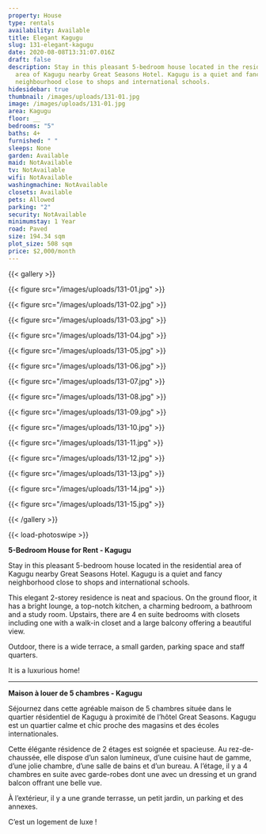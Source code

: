 ```yaml
---
property: House
type: rentals
availability: Available
title: Elegant Kagugu
slug: 131-elegant-kagugu
date: 2020-08-08T13:31:07.016Z
draft: false
description: Stay in this pleasant 5-bedroom house located in the residential
  area of Kagugu nearby Great Seasons Hotel. Kagugu is a quiet and fancy
  neighbourhood close to shops and international schools.
hidesidebar: true
thumbnail: /images/uploads/131-01.jpg
image: /images/uploads/131-01.jpg
area: Kagugu
floor: __
bedrooms: "5"
baths: 4+
furnished: " "
sleeps: None
garden: Available
maid: NotAvailable
tv: NotAvailable
wifi: NotAvailable
washingmachine: NotAvailable
closets: Available
pets: Allowed
parking: "2"
security: NotAvailable
minimumstay: 1 Year
road: Paved
size: 194.34 sqm
plot_size: 508 sqm
price: $2,000/month
---
```

{{< gallery >}}

{{< figure src="/images/uploads/131-01.jpg" >}}

{{< figure src="/images/uploads/131-02.jpg" >}}

{{< figure src="/images/uploads/131-03.jpg" >}}

{{< figure src="/images/uploads/131-04.jpg" >}}

{{< figure src="/images/uploads/131-05.jpg" >}}

{{< figure src="/images/uploads/131-06.jpg" >}}

{{< figure src="/images/uploads/131-07.jpg" >}}

{{< figure src="/images/uploads/131-08.jpg" >}}

{{< figure src="/images/uploads/131-09.jpg" >}}

{{< figure src="/images/uploads/131-10.jpg" >}}

{{< figure src="/images/uploads/131-11.jpg" >}}

{{< figure src="/images/uploads/131-12.jpg" >}}

{{< figure src="/images/uploads/131-13.jpg" >}}

{{< figure src="/images/uploads/131-14.jpg" >}}

{{< figure src="/images/uploads/131-15.jpg" >}}

{{< /gallery >}}

{{< load-photoswipe >}}

**5-Bedroom House for Rent - Kagugu**

Stay in this pleasant 5-bedroom house located in the residential area of Kagugu nearby Great Seasons Hotel. Kagugu is a quiet and fancy neighborhood close to shops and international schools.

This elegant 2-storey residence is neat and spacious. On the ground floor, it has a bright lounge, a top-notch kitchen, a charming bedroom, a bathroom and a study room. Upstairs, there are 4 en suite bedrooms with closets including one with a walk-in closet and a large balcony offering a beautiful view.

Outdoor, there is a wide terrace, a small garden, parking space and staff quarters.

It is a luxurious home!

- - -

**Maison à louer de 5 chambres - Kagugu**

Séjournez dans cette agréable maison de 5 chambres située dans le quartier résidentiel de Kagugu à proximité de l’hôtel Great Seasons. Kagugu est un quartier calme et chic proche des magasins et des écoles internationales.

Cette élégante résidence de 2 étages est soignée et spacieuse. Au rez-de-chaussée, elle dispose d’un salon lumineux, d’une cuisine haut de gamme, d’une jolie chambre, d’une salle de bains et d’un bureau. A l’étage, il y a 4 chambres en suite avec garde-robes dont une avec un dressing et un grand balcon offrant une belle vue.

À l’extérieur, il y a une grande terrasse, un petit jardin, un parking et des annexes.

C’est un logement de luxe !